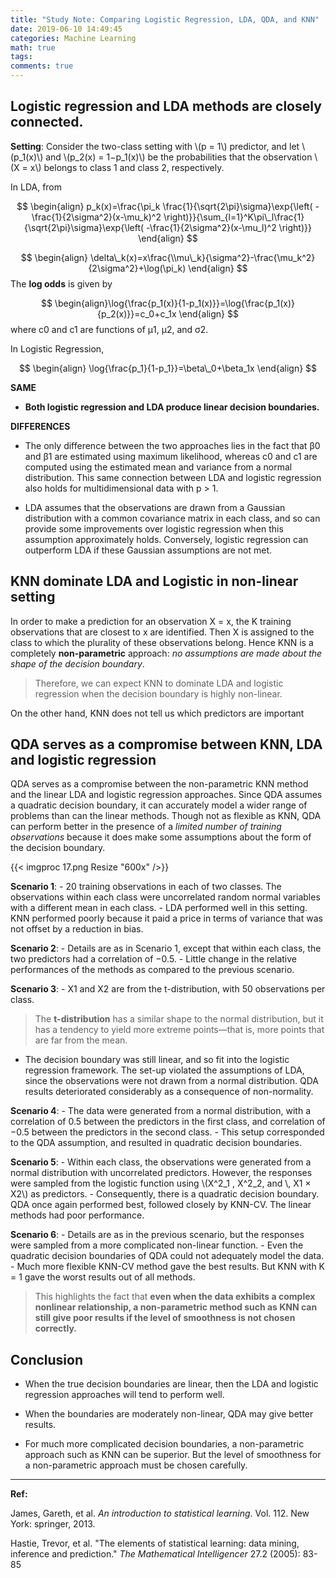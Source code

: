 ```yaml
---
title: "Study Note: Comparing Logistic Regression, LDA, QDA, and KNN"
date: 2019-06-10 14:49:45
categories: Machine Learning
math: true
tags:
comments: true
---
```




 





Logistic regression and LDA methods are closely connected.
----------------------------------------------------------

**Setting**: Consider the two-class setting with \\(p = 1\\) predictor, and let \\(p\_1(x)\\) and \\(p\_2(x) = 1−p\_1(x)\\) be the probabilities that the observation \\(X = x\\) belongs to class 1 and class 2, respectively.

In LDA, from

$$
\begin{align} p_k(x)=\frac{\pi_k \frac{1}{\sqrt{2\pi}\sigma}\exp{\left( -\frac{1}{2\sigma^2}(x-\mu_k)^2 \right)}}{\sum_{l=1}^K\pi\_l\frac{1}{\sqrt{2\pi}\sigma}\exp{\left( -\frac{1}{2\sigma^2}(x-\mu_l)^2 \right)}} \end{align}
$$


$$
\begin{align} \delta\_k(x)=x\frac{\\mu\_k}{\sigma^2}-\frac{\mu_k^2}{2\sigma^2}+\log(\pi_k) \end{align}
$$
The **log odds** is given by


$$
\begin{align}\log{\frac{p_1(x)}{1-p_1(x)}}=\log{\frac{p_1(x)}{p_2(x)}}=c_0+c_1x \end{align}
$$
 where c0 and c1 are functions of μ1, μ2, and σ2.

In Logistic Regression,

$$
\begin{align} \log{\frac{p_1}{1-p_1}}=\beta\_0+\beta_1x \end{align}
$$
<!--more-->



 **SAME**

*   **Both logistic regression and LDA produce linear decision boundaries.**

**DIFFERENCES**

*   The only difference between the two approaches lies in the fact that β0 and β1 are estimated using maximum likelihood, whereas c0 and c1 are computed using the estimated mean and variance from a normal distribution. This same connection between LDA and logistic regression also holds for multidimensional data with p > 1.
  
*   LDA assumes that the observations are drawn from a Gaussian distribution with a common covariance matrix in each class, and so can provide some improvements over logistic regression when this assumption approximately holds. Conversely, logistic regression can outperform LDA if these Gaussian assumptions are not met.
  

KNN dominate LDA and Logistic in non-linear setting
---------------------------------------------------

In order to make a prediction for an observation X = x, the K training observations that are closest to x are identified. Then X is assigned to the class to which the plurality of these observations belong. Hence KNN is a completely **non-parametric** approach: _no assumptions are made about the shape of the decision boundary_.

> Therefore, we can expect KNN to dominate LDA and logistic regression when the decision boundary is highly non-linear.

On the other hand, KNN does not tell us which predictors are important

QDA serves as a compromise between KNN, LDA and logistic regression
-------------------------------------------------------------------

QDA serves as a compromise between the non-parametric KNN method and the linear LDA and logistic regression approaches. Since QDA assumes a quadratic decision boundary, it can accurately model a wider range of problems than can the linear methods. Though not as flexible as KNN, QDA can perform better in the presence of a _limited number of training observations_ because it does make some assumptions about the form of the decision boundary.

{{< imgproc 17.png Resize "600x" />}}


**Scenario 1**: - 20 training observations in each of two classes. The observations within each class were uncorrelated random normal variables with a different mean in each class. - LDA performed well in this setting. KNN performed poorly because it paid a price in terms of variance that was not offset by a reduction in bias.

**Scenario 2**: - Details are as in Scenario 1, except that within each class, the two predictors had a correlation of −0.5. - Little change in the relative performances of the methods as compared to the previous scenario.

**Scenario 3**: - X1 and X2 are from the t-distribution, with 50 observations per class.

> The **t-distribution** has a similar shape to the normal distribution, but it has a tendency to yield more extreme points—that is, more points that are far from the mean.

*   The decision boundary was still linear, and so fit into the logistic regression framework. The set-up violated the assumptions of LDA, since the observations were not drawn from a normal distribution. QDA results deteriorated considerably as a consequence of non-normality.

**Scenario 4**: - The data were generated from a normal distribution, with a correlation of 0.5 between the predictors in the first class, and correlation of −0.5 between the predictors in the second class. - This setup corresponded to the QDA assumption, and resulted in quadratic decision boundaries.

**Scenario 5**: - Within each class, the observations were generated from a normal distribution with uncorrelated predictors. However, the responses were sampled from the logistic function using \\(X^2\_1 , X^2\_2, and \\, X1 × X2\\) as predictors. - Consequently, there is a quadratic decision boundary. QDA once again performed best, followed closely by KNN-CV. The linear methods had poor performance.

**Scenario 6**: - Details are as in the previous scenario, but the responses were sampled from a more complicated non-linear function. - Even the quadratic decision boundaries of QDA could not adequately model the data. - Much more flexible KNN-CV method gave the best results. But KNN with K = 1 gave the worst results out of all methods.

> This highlights the fact that **even when the data exhibits a complex nonlinear relationship, a non-parametric method such as KNN can still give poor results if the level of smoothness is not chosen correctly.**

Conclusion
----------

*   When the true decision boundaries are linear, then the LDA and logistic regression approaches will tend to perform well.
  
*   When the boundaries are moderately non-linear, QDA may give better results.
  
*   For much more complicated decision boundaries, a non-parametric approach such as KNN can be superior. But the level of smoothness for a non-parametric approach must be chosen carefully.





------

**Ref:**

James, Gareth, et al. *An introduction to statistical learning*. Vol. 112. New York: springer, 2013.

Hastie, Trevor, et al. "The elements of statistical learning: data mining, inference and prediction." *The Mathematical Intelligencer* 27.2 (2005): 83-85